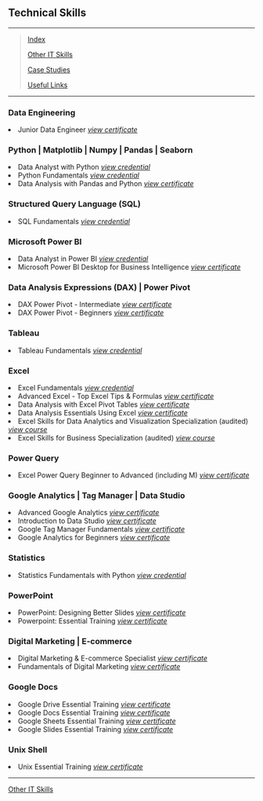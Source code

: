 <!--<span style="font-family:Papyrus; font-size:3em; color:SlateGray;">Certified IT Skills</span>-->
<h2>Technical Skills</h2>

---

> [Index](index.md)
>
> [Other IT Skills](other_skills.md)
>
> [Case Studies](portfolio.md)
> 
> [Useful Links](links.md)

---
<h3>Data Engineering</h3>
<li>
 Junior Data Engineer <a href="images/jde-certificate-of-completion.jpeg"><i>view certificate</i></a>
</li>

<h3>Python | Matplotlib | Numpy | Pandas | Seaborn</h3>
<li>
 Data Analyst with Python <a href="https://www.datacamp.com/completed/statement-of- accomplishment/track/a6a9996f6edd240809caf4ae364a4b2eed0144a7"><i>view credential</i></a>
</li>
<li>
 Python Fundamentals <a href="https://www.datacamp.com/completed/statement-of-accomplishment/track/d156317e7f74b317f3f2f85b9fb9125e7cbcdd4d"><i>view credential</i></a>
</li>
<li>
 Data Analysis with Pandas and Python <a href="images/Data_analysis_with_pandas_and_python.jpg"><i>view certificate</i></a>
</li>

<h3>Structured Query Language (SQL)</h3>
<li>
 SQL Fundamentals <a href="https://www.datacamp.com/completed/statement-of-accomplishment/track/e41a418c6e4c20aeaf305e19fd63594e9c55e089"><i>view credential</i></a>
</li>

<h3>Microsoft Power BI</h3>
<li>
 Data Analyst in Power BI <a href="https://www.datacamp.com/completed/statement-of-accomplishment/track/2e68a585ccb47ae7d3145b72f64aef4cfcb1b028"><i>view credential</i></a>
</li>
<li>
 Microsoft Power BI Desktop for Business Intelligence <a 
href="images/microsoft_powerbi_desktop_for_business_intelligence.jpeg"><i>view certificate</i></a>
</li>

<h3>Data Analysis Expressions (DAX) | Power Pivot</h3>
<li>
 DAX Power Pivot - Intermediate <a href="images/DAX_Power_Pivot_10_Easy_Steps_for_Intermediates.jpeg"><i>view 
certificate</i></a>
</li>
<li>
 DAX Power Pivot - Beginners <a href="images/DAX_Power_Pivot_10_Easy_Steps_for_Beginners.jpg"><i>view certificate</i></a>
</li>

<h3>Tableau</h3>
<li>
 Tableau Fundamentals <a href="https://www.datacamp.com/completed/statement-of-accomplishment/track/207fcad7a800c96dd6f4fc885c2f7aad91ac882e"><i>view credential</i></a>
</li>

<h3>Excel</h3>
<li>
 Excel Fundamentals <a href="https://www.datacamp.com/completed/statement-of-accomplishment/track/86cf67f059b53c6d8ba1b7d82d6c76b2dc0b0f66"><i>view credential</i></a>
</li>
<li>
 Advanced Excel - Top Excel Tips & Formulas <a href="images/advanced_excel_tips_formulas.jpg"><i>view certificate</i></a>
</li>
<li>
 Data Analysis with Excel Pivot Tables <a href="images/data_analysis_with_excel_pivot_tables.jpg"><i>view certificate</i></a>
</li>
<li>
 Data Analysis Essentials Using Excel <a href="images/data_analysis_essentials_using_excel.jpg"><i>view certificate</i></a>
</li>
<li>
 Excel Skills for Data Analytics and Visualization Specialization (audited) <a href="https://www.coursera.org/specializations/excel-data-analytics-visualization"><i>view course</i></a>
</li>
<li>
 Excel Skills for Business Specialization (audited) <a href="https://www.coursera.org/specializations/excel"><i>view course</i></a>
</li>

<h3>Power Query</h3>
<li>
 Excel Power Query Beginner to Advanced (including M) <a href="images/excel_power_query_beginner_to_advanced.jpeg"> 
<i>view certificate</i></a>
</li>

<h3>Google Analytics | Tag Manager | Data Studio</h3>
<li>
 Advanced Google Analytics <a href="images/advanced_google_analytics.jpg"><i>view certificate</i></a>
</li>
<li>
 Introduction to Data Studio <a href="images/introduction_to_data_studio.jpg"><i>view certificate</i></a>
</li>
<li>
 Google Tag Manager Fundamentals <a href="images/google_tag_manager_fundamentals.jpg"><i>view certificate</i></a>
</li>
<li>
 Google Analytics for Beginners <a href="images/google_analytics_for_beginners.jpg"><i>view certificate</i></a>
</li>

<h3>Statistics</h3>
<li>
 Statistics Fundamentals with Python <a href="https://www.datacamp.com/completed/statement-of-accomplishment/track/5194ee3e181b6e9caa46832d25021915a5b25f25"><i>view credential</i></a>
</li>

<h3>PowerPoint</h3>
<li>
 PowerPoint: Designing Better Slides <a href="images/powerpoint_design_better_slides.jpg"><i>view certificate</i></a>
</li>
<li>
 Powerpoint: Essential Training <a href="images/powerpoint_essential_training.jpg"><i>view certificate</i></a>
</li>

<h3>Digital Marketing | E-commerce</h3>
<li>
 Digital Marketing & E-commerce Specialist <a href="images/digital_marketing_and_ecommerce_specialist_cert_0001.jpg"><i>view certificate</i></a>
</li>
<li>
 Fundamentals of Digital Marketing <a href="images/fundamentals_of_digital_marketing.jpg"><i>view certificate</i></a>
</li>

<h3>Google Docs</h3>
<li>
 Google Drive Essential Training <a href="images/google_drive_essential_training.jpg"><i>view certificate</i></a>
</li>
<li>
 Google Docs Essential Training <a href="images/google_docs_essential_training.jpg"><i>view certificate</i></a>
</li>
<li>
 Google Sheets Essential Training <a href="images/google_sheets_essential_training.jpg"><i>view certificate</i></a>
</li>
<li>
 Google Slides Essential Training <a href="images/google_slides_essential_training.jpg"><i>view certificate</i></a>
</li>

<h3>Unix Shell</h3>
<li>
 Unix Essential Training <a href="images/unix_essential_training.jpg"><i>view certificate</i></a>
</li>

<hr>

[Other IT Skills](other_skills.md)
